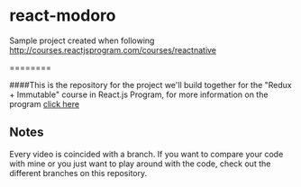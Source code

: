 # react-modoro
Sample project created when following http://courses.reactjsprogram.com/courses/reactnative

========

####This is the repository for the project we'll build together for the "Redux + Immutable" course in React.js Program, for more information on the program [click here](http://reactjsprogram.com)

## Notes
Every video is coincided with a branch. If you want to compare your code with mine or you just want to play around with the code, check out the different branches on this repository.
